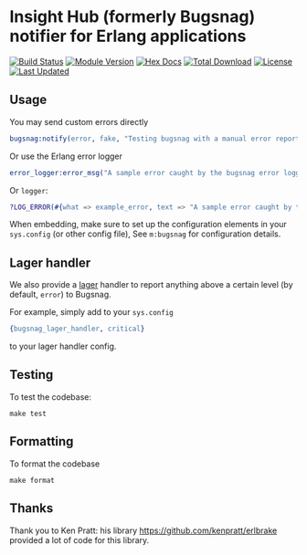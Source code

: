# Insight Hub (formerly Bugsnag) notifier for Erlang applications

[![Build Status](https://github.com/dnsimple/bugsnag-erlang/actions/workflows/ci.yml/badge.svg)](https://github.com/dnsimple/bugsnag-erlang/actions/workflows/ci.yml)
[![Module Version](https://img.shields.io/hexpm/v/bugsnag_erlang.svg)](https://hex.pm/packages/bugsnag_erlang)
[![Hex Docs](https://img.shields.io/badge/hex-docs-lightgreen.svg)](https://hexdocs.pm/dnsimple/)
[![Total Download](https://img.shields.io/hexpm/dt/dnsimple.svg)](https://hex.pm/packages/bugsnag_erlang)
[![License](https://img.shields.io/hexpm/l/dnsimple.svg)](https://github.com/dnsimple/bugsnag-erlang/blob/main/LICENSE.md)
[![Last Updated](https://img.shields.io/github/last-commit/dnsimple/bugsnag-erlang.svg)](https://github.com/dnsimple/bugsnag-erlang/commits/main)

## Usage

You may send custom errors directly

```erlang
bugsnag:notify(error, fake, "Testing bugsnag with a manual error report", no_module, 0).
```

Or use the Erlang error logger

```erlang
error_logger:error_msg("A sample error caught by the bugsnag error logger.").
```

Or `logger`:

```erlang
?LOG_ERROR(#{what => example_error, text => "A sample error caught by the bugsnag logger handler"}).
```

When embedding, make sure to set up the configuration elements in your `sys.config` (or other config file),
See `m:bugsnag` for configuration details.

## Lager handler

We also provide a [lager](https://github.com/basho/lager) handler to report anything
above a certain level (by default, `error`) to Bugsnag.

For example, simply add to your `sys.config`

```erlang
{bugsnag_lager_handler, critical}
```

to your lager handler config.

## Testing

To test the codebase:

```shell
make test
```

## Formatting

To format the codebase

```shell
make format
```

## Thanks

Thank you to Ken Pratt: his library <https://github.com/kenpratt/erlbrake> provided a lot of code for this library.
